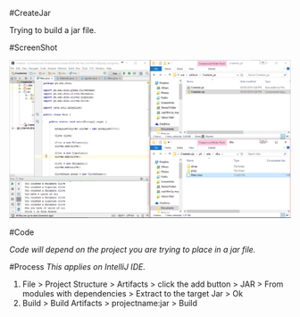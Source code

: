 #CreateJar

Trying to build a jar file.

#ScreenShot

![CreateJar](CreateJar.png)

#Code

*Code will depend on the project you are trying to place in a jar file.*

#Process
*This applies on IntelliJ IDE.*
  1. File > Project Structure > Artifacts > click the add button > JAR > From modules with dependencies > Extract to the target Jar > Ok
  2. Build > Build Artifacts > projectname:jar > Build
